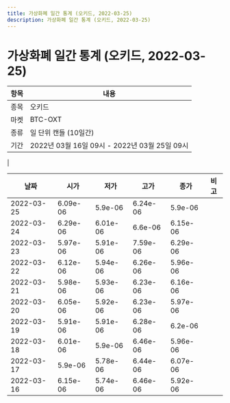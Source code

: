 ```yaml
---
title: 가상화폐 일간 통계 (오키드, 2022-03-25)
description: 가상화폐 일간 통계 (오키드, 2022-03-25)
---
```


가상화폐 일간 통계 (오키드, 2022-03-25)
===

|항목|내용|
|--|--|
|종목|오키드|
|마켓|BTC-OXT|
|종류|일 단위 캔들 (10일간)|
|기간|2022년 03월 16일 09시 - 2022년 03월 25일 09시
|

|날짜|시가|저가|고가|종가|비고|
|--|--|--|--|--|--|
|2022-03-25|6.09e-06|5.9e-06|6.24e-06|5.9e-06|    |
|2022-03-24|6.29e-06|6.01e-06|6.6e-06|6.15e-06|    |
|2022-03-23|5.97e-06|5.91e-06|7.59e-06|6.29e-06|    |
|2022-03-22|6.12e-06|5.94e-06|6.26e-06|5.96e-06|    |
|2022-03-21|5.98e-06|5.93e-06|6.23e-06|6.16e-06|    |
|2022-03-20|6.05e-06|5.92e-06|6.23e-06|5.97e-06|    |
|2022-03-19|5.91e-06|5.91e-06|6.28e-06|6.2e-06|    |
|2022-03-18|6.01e-06|5.9e-06|6.46e-06|5.96e-06|    |
|2022-03-17|5.9e-06|5.78e-06|6.44e-06|6.07e-06|    |
|2022-03-16|6.15e-06|5.74e-06|6.46e-06|5.92e-06|    |
